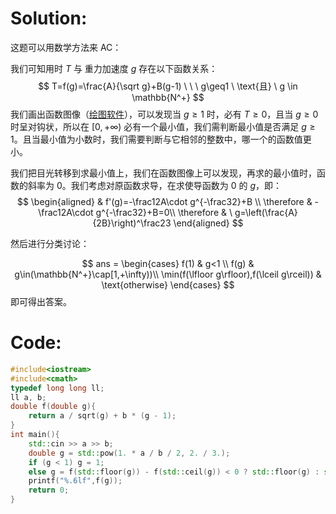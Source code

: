 # Solution:
这题可以用数学方法来 AC：

我们可知用时 $T$ 与 重力加速度 $g$ 存在以下函数关系：
$$ T=f(g)=\frac{A}{\sqrt g}+B(g-1) \ \ \ g\geq1 \ \text{且} \ g \in \mathbb{N^+} $$
我们画出函数图像（[绘图软件](https://www.geogebra.org/geometry)），可以发现当 $g \geq1$ 时，必有 $T\geq0$，且当 $g\geq0$ 时呈对钩状，所以在 $[0,+\infty)$ 必有一个最小值，我们需判断最小值是否满足 $g\geq1$。且当最小值为小数时，我们需要判断与它相邻的整数中，哪一个的函数值更小。

我们把目光转移到求最小值上，我们在函数图像上可以发现，再求的最小值时，函数的斜率为 $0$。我们考虑对原函数求导，在求使导函数为 $0$ 的 $g$，即：
$$
\begin{aligned}
& f'(g)=-\frac12A\cdot g^{-\frac32}+B \\
\therefore & -\frac12A\cdot g^{-\frac32}+B=0\\
\therefore & \ g=\left(\frac{A}{2B}\right)^\frac23
\end{aligned}
$$

然后进行分类讨论：

$$
ans =
\begin{cases}
f(1) & g<1 \\
f(g) & g\in(\mathbb{N^+}\cap[1,+\infty))\\
\min(f(\lfloor g\rfloor),f(\lceil g\rceil)) & \text{otherwise}
\end{cases}
$$
即可得出答案。

# Code:
```cpp
#include<iostream>
#include<cmath>
typedef long long ll;
ll a, b;
double f(double g){
    return a / sqrt(g) + b * (g - 1);
}
int main(){
    std::cin >> a >> b;
    double g = std::pow(1. * a / b / 2, 2. / 3.);
    if (g < 1) g = 1;
    else g = f(std::floor(g)) - f(std::ceil(g)) < 0 ? std::floor(g) : std::ceil(g);
    printf("%.6lf",f(g));
    return 0;
}

```